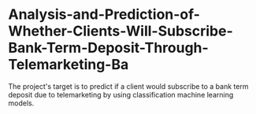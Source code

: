# Analysis-and-Prediction-of-Whether-Clients-Will-Subscribe-Bank-Term-Deposit-Through-Telemarketing-Ba
The project's target is to predict if a client would subscribe to a bank term deposit due to telemarketing by using classification machine learning models. 
